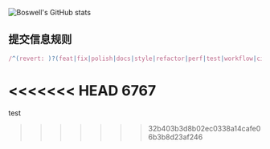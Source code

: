 ![Boswell's GitHub stats](https://github-readme-stats.vercel.app/api?username=BoswellJi)


## 提交信息规则

```js
/^(revert: )?(feat|fix|polish|docs|style|refactor|perf|test|workflow|ci|chore|types)(\(.+\))?: .{1,50}/;
```


<<<<<<< HEAD
6767
=======
test
>>>>>>> 32b403b3d8b02ec0338a14cafe06b3b8d23af246
